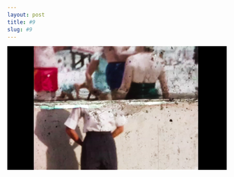 ```yaml
---
layout: post
title: #9
slug: #9
---
```


<p class="description" style="text-align: justify;">
<img src="assets/ODE-AO-ERRO.jpg" />


